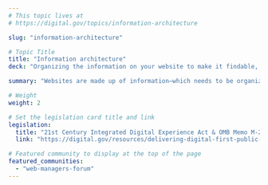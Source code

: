 ```yaml
---
# This topic lives at
# https://digital.gov/topics/information-architecture

slug: "information-architecture"

# Topic Title
title: "Information architecture"
deck: "Organizing the information on your website to make it findable, understandable, and usable helps build trust with the public."

summary: "Websites are made up of information—which needs to be organized to be useful. Information architecture (IA), which has roots in physical spaces like libraries and hospitals, should be designed with intention in order to help people easily find what they need to know or do. Making sure that search, labeling, appropriate nesting, calls-to-action, and your sitemap are clear and usable is all part of having a functional information architecture."

# Weight
weight: 2

# Set the legislation card title and link
legislation:
  title: "21st Century Integrated Digital Experience Act & OMB Memo M-23-22"
  link: "https://digital.gov/resources/delivering-digital-first-public-experience/"

# Featured community to display at the top of the page
featured_communities:
  - "web-managers-forum"
---
```

